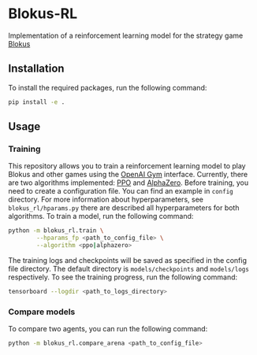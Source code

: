 # Blokus-RL
Implementation of a reinforcement learning model for the strategy game [Blokus](https://scheherazade.znadplanszy.pl/2018/03/31/blokus/)

## Installation
To install the required packages, run the following command:
```bash
pip install -e .
```

## Usage

### Training

This repository allows you to train a reinforcement learning model to play Blokus and other games using the [OpenAI Gym](https://gym.openai.com/) interface. Currently, there are two algorithms implemented: [PPO](https://arxiv.org/abs/1707.06347) and [AlphaZero](https://arxiv.org/abs/1712.01815). Before training, you need to create a configuration file. You can find an example in `config` directory. For more information about hyperparameters, see `blokus_rl/hparams.py` there are described all hyperparameters for both algorithms. To train a model, run the following command:
```bash
python -m blokus_rl.train \
        --hparams_fp <path_to_config_file> \
        --algorithm <ppo|alphazero>
```
The training logs and checkpoints will be saved as specified in the config file directory. The default directory is `models/checkpoints` and `models/logs` respectively. To see the training progress, run the following command:
```bash
tensorboard --logdir <path_to_logs_directory>
```

### Compare models

To compare two agents, you can run the following command:
```bash
python -m blokus_rl.compare_arena <path_to_config_file> 
```
